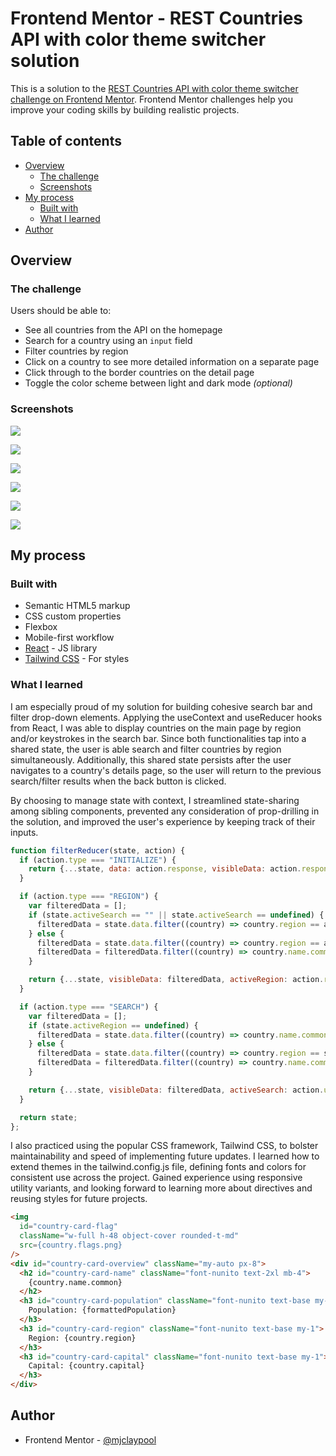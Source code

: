 # Frontend Mentor - REST Countries API with color theme switcher solution

This is a solution to the [REST Countries API with color theme switcher challenge on Frontend Mentor](https://www.frontendmentor.io/challenges/rest-countries-api-with-color-theme-switcher-5cacc469fec04111f7b848ca). Frontend Mentor challenges help you improve your coding skills by building realistic projects. 

## Table of contents

- [Overview](#overview)
  - [The challenge](#the-challenge)
  - [Screenshots](#screenshot)
- [My process](#my-process)
  - [Built with](#built-with)
  - [What I learned](#what-i-learned)
- [Author](#author)

## Overview

### The challenge

Users should be able to:

- See all countries from the API on the homepage
- Search for a country using an `input` field
- Filter countries by region
- Click on a country to see more detailed information on a separate page
- Click through to the border countries on the detail page
- Toggle the color scheme between light and dark mode *(optional)*

### Screenshots

![](./design/case-study--country-picker-homepage-dark.png)

![](./design/case-study--country-picker-search-dark.png)

![](./design/case-study--country-picker-details-dark.png)

![](./design/case-study--country-picker-homepage-light.png)

![](./design/case-study--country-picker-search-light.png)

![](./design/case-study--country-picker-details-light.png)

## My process

### Built with

- Semantic HTML5 markup
- CSS custom properties
- Flexbox
- Mobile-first workflow
- [React](https://reactjs.org/) - JS library
- [Tailwind CSS](https://tailwindcss.com/) - For styles

### What I learned

I am especially proud of my solution for building cohesive search bar and filter drop-down elements. Applying the useContext and useReducer hooks from React, I was able to display countries on the main page by region and/or keystrokes in the search bar. Since both functionalities tap into a shared state, the user is able search and filter countries by region simultaneously. Additionally, this shared state persists after the user navigates to a country's details page, so the user will return to the previous search/filter results when the back button is clicked.

By choosing to manage state with context, I streamlined state-sharing among sibling components, prevented any consideration of prop-drilling in the solution, and improved the user's experience by keeping track of their inputs.

```js
function filterReducer(state, action) {
  if (action.type === "INITIALIZE") {
    return {...state, data: action.response, visibleData: action.response}
  }

  if (action.type === "REGION") {
    var filteredData = [];
    if (state.activeSearch == "" || state.activeSearch == undefined) {
      filteredData = state.data.filter((country) => country.region == action.region);
    } else {
      filteredData = state.data.filter((country) => country.region == action.region);
      filteredData = filteredData.filter((country) => country.name.common.startsWith(state.activeSearch));
    }

    return {...state, visibleData: filteredData, activeRegion: action.region}
  }

  if (action.type === "SEARCH") {
    var filteredData = [];
    if (state.activeRegion == undefined) {
      filteredData = state.data.filter((country) => country.name.common.startsWith(action.userInput));
    } else {
      filteredData = state.data.filter((country) => country.region == state.activeRegion);
      filteredData = filteredData.filter((country) => country.name.common.startsWith(action.userInput));
    }

    return {...state, visibleData: filteredData, activeSearch: action.userInput}
  }

  return state;
};
```

I also practiced using the popular CSS framework, Tailwind CSS, to bolster maintainability and speed of implementing future updates. I learned how to extend themes in the tailwind.config.js file, defining fonts and colors for consistent use across the project. Gained experience using responsive utility variants, and looking forward to learning more about directives and reusing styles for future projects.

```html
<img
  id="country-card-flag"
  className="w-full h-48 object-cover rounded-t-md"
  src={country.flags.png}
/>
<div id="country-card-overview" className="my-auto px-8">
  <h2 id="country-card-name" className="font-nunito text-2xl mb-4">
    {country.name.common}
  </h2>
  <h3 id="country-card-population" className="font-nunito text-base my-1">
    Population: {formattedPopulation}
  </h3>
  <h3 id="country-card-region" className="font-nunito text-base my-1">
    Region: {country.region}
  </h3>
  <h3 id="country-card-capital" className="font-nunito text-base my-1">
    Capital: {country.capital}
  </h3>
</div>
```

## Author

- Frontend Mentor - [@mjclaypool](https://www.frontendmentor.io/profile/mjclaypool)
